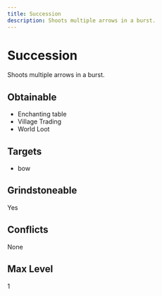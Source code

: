 ```yaml
---
title: Succession
description: Shoots multiple arrows in a burst.
---
```

# Succession
Shoots multiple arrows in a burst.
## Obtainable
- Enchanting table
- Village Trading
- World Loot
## Targets
- bow
## Grindstoneable
Yes
## Conflicts
None
## Max Level
1
